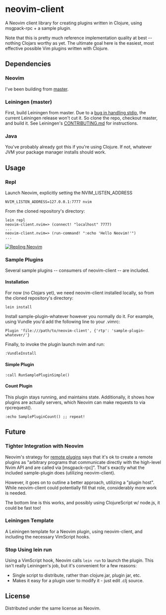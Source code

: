 # neovim-client

A Neovim client library for creating plugins written in Clojure, using
msgpack-rpc + a sample plugin.

Note that this is pretty much reference implementation quality at best 
-- nothing Clojars worthy as yet. The ultimate goal here is the easiest,
most effective possible Vim plugins written with Clojure.

## Dependencies

### Neovim

I've been building from [master](https://github.com/neovim/neovim).

### Leiningen (master)

First, build Leiningen from master. Due to a
[bug in handling stdio](https://github.com/technomancy/leiningen/issues/1857),
the current Leiningen release won't cut it. So clone the repo, checkout master,
and build it. See Leiningen's
[CONTRIBUTING.md](https://github.com/technomancy/leiningen/blob/master/CONTRIBUTING.md#bootstrapping)
for instructions.

### Java

You've probably already got this if you're using Clojure. If not, whatever JVM your package manager installs should work.

## Usage

### Repl

Launch Neovim, explicitly setting the NVIM_LISTEN_ADDRESS

    NVIM_LISTEN_ADDRESS=127.0.0.1:7777 nvim

From the cloned repository's directory:

    lein repl
    neovim-client.nvim=> (connect! "localhost" 7777)
    ...
    neovim-client.nvim=> (run-command! ":echo 'Hello Neovim!'")
    ...

[![Repling Neovim](http://img.youtube.com/vi/g-9DdVwbSTo/0.jpg)](https://www.youtube.com/watch?v=g-9DdVwbSTo)

### Sample Plugins

Several sample plugins -- consumers of neovim-client -- are included.

#### Installation

For now (no Clojars yet), we need neovim-client installed locally, so from
the cloned repository's directory:

    lein install

Install sample-plugin-whatever however you normally do it. For example, using
Vundle you'd add the following line to your .vimrc:

    Plugin 'file:///path/to/neovim-client', {'rtp': 'sample-plugin-whatever/'}

Finally, to invoke the plugin launch nvim and run:

    :VundleInstall

#### Simple Plugin

    :call RunSamplePluginSimple()

#### Count Plugin

This plugin stays running, and maintains state. Additionally, it shows how
plugins are actually servers, which Neovim can make requests to via
rpcrequest().

    :echo SamplePluginCount() ;; repeat!

## Future

### Tighter Integration with Neovim

Neovim's strategy for [remote plugins](http://neovim.io/doc/user/remote_plugin.html#remote-plugin) says that it's ok to create a remote plugins as "arbitrary programs that communicate directly with the high-level Nvim API and are called via [msgpack-rpc]". That's exactly what the included sample-plugin does (utilizing neovim-client). 

However, it goes on to outline a better approach, utilizing a "plugin host". While neovim-client could potentially fill that role, considerably more work is needed.

The bottom line is this works, and possibly using ClojureScript w/ node.js, it could be fast too!

### Leiningen Template

A Leiningen template for a Neovim plugin, using neovim-client, and including
the necessary VimScript hooks.

### Stop Using lein run

Using a VimScript hook, Neovim calls `lein run` to launch the plugin. This isn't
really Leiningen's job, but it's convenient for a few reasons:

* Single script to distribute, rather than clojure.jar, plugin jar, etc.
* Makes it easy for a plugin user to modify it - just edit .clj source.

## License

Distributed under the same license as Neovim.

